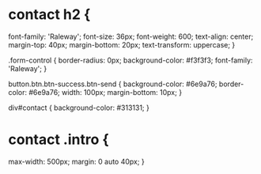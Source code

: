 # contact h2 {

font-family: 'Raleway'; font-size: 36px; font-weight: 600; text-align: center; margin-top: 40px; margin-bottom: 20px;
text-transform: uppercase; }

.form-control { border-radius: 0px; background-color: #f3f3f3; font-family: 'Raleway'; }

button.btn.btn-success.btn-send { background-color: #6e9a76; border-color: #6e9a76; width: 100px; margin-bottom: 10px; }

div#contact { background-color: #313131; }

# contact .intro {

max-width: 500px; margin: 0 auto 40px; }
